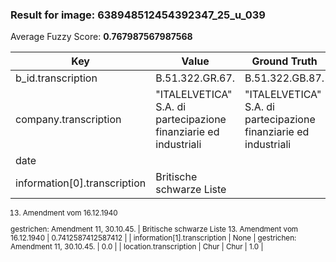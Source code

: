 ### Result for image: 638948512454392347_25_u_039
Average Fuzzy Score: **0.767987567987568**
<small>

| Key | Value | Ground Truth | Score |
| --- | --- | --- | --- |
| b_id.transcription | B.51.322.GR.67. | B.51.322.GB.87. | 0.8666666666666667 |
| company.transcription | "ITALELVETICA" S.A. di partecipazione finanziarie ed industriali | "ITALELVETICA" S.A. di partecipazione finanziarie ed industriali | 1.0 |
| date |  |  | 1.0 |
| information[0].transcription | Britische schwarze Liste
13. Amendment vom 16.12.1940

gestrichen:
Amendment 11, 30.10.45. | Britische schwarze Liste
13. Amendment vom 16.12.1940 | 0.7412587412587412 |
| information[1].transcription | None | gestrichen:
Amendment 11, 30.10.45. | 0.0 |
| location.transcription | Chur | Chur | 1.0 |

</small>
